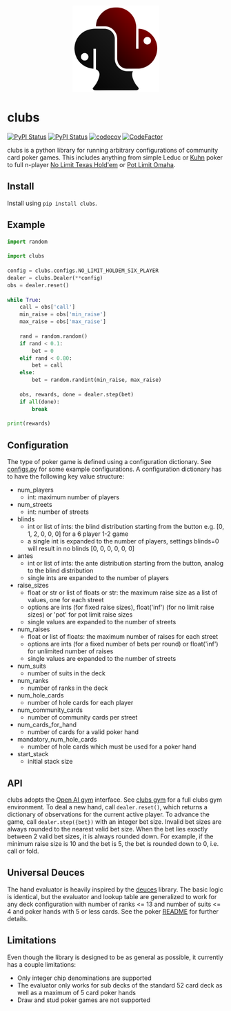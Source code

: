 <div align="center">

<img src="./clubs/resources/images/black_red_logo.svg" alt="Logo" width=200px>

</div>

# clubs

[![PyPI Status](https://badge.fury.io/py/clubs.svg)](https://badge.fury.io/py/clubs)
[![PyPI Status](https://pepy.tech/badge/clubs)](https://pepy.tech/project/clubs)
[![codecov](https://codecov.io/gh/fschlatt/clubs/branch/master/graph/badge.svg)](https://codecov.io/gh/fschlatt/clubs)
[![CodeFactor](https://www.codefactor.io/repository/github/fschlatt/clubs/badge)](https://www.codefactor.io/repository/github/fschlatt/clubs)

clubs is a python library for running arbitrary configurations of community card poker games. This includes anything from simple Leduc or [Kuhn](https://en.wikipedia.org/wiki/Kuhn_poker) poker to full n-player [No Limit Texas Hold'em](https://en.wikipedia.org/wiki/Texas_hold_%27em) or [Pot Limit Omaha](https://en.wikipedia.org/wiki/Omaha_hold_%27em#Pot-limit_Omaha).

## Install

Install using `pip install clubs`.

## Example

```python
import random

import clubs

config = clubs.configs.NO_LIMIT_HOLDEM_SIX_PLAYER
dealer = clubs.Dealer(**config)
obs = dealer.reset()

while True:
    call = obs['call']
    min_raise = obs['min_raise']
    max_raise = obs['max_raise']

    rand = random.random()
    if rand < 0.1:
        bet = 0
    elif rand < 0.80:
        bet = call
    else:
        bet = random.randint(min_raise, max_raise)

    obs, rewards, done = dealer.step(bet)
    if all(done):
        break

print(rewards)
```

## Configuration

The type of poker game is defined using a configuration dictionary. See [configs.py](./clubs/configs.py) for some example configurations. A configuration dictionary has to have the following key value structure:

* num_players
  * int: maximum number of players
* num_streets
  * int: number of streets
* blinds
  * int or list of ints: the blind distribution starting from the button e.g. [0, 1, 2, 0, 0, 0] for a 6 player 1-2 game
  * a single int is expanded to the number of players, settings blinds=0 will result in no blinds [0, 0, 0, 0, 0, 0]
* antes
  * int or list of ints: the ante distribution starting from the button, analog to the blind distribution
  * single ints are expanded to the number of players
* raise_sizes
  * float or str or list of floats or str: the maximum raise size as a list of values, one for each street
  * options are ints (for fixed raise sizes), float('inf') (for no limit raise sizes) or 'pot' for pot limit raise sizes
  * single values are expanded to the number of streets
* num_raises
  * float or list of floats: the maximum number of raises for each street
  * options are ints (for a fixed number of bets per round) or float('inf') for unlimited number of raises
  * single values are expanded to the number of streets
* num_suits
  * number of suits in the deck
* num_ranks
  * number of ranks in the deck
* num_hole_cards
  * number of hole cards for each player
* num_community_cards
  * number of community cards per street
* num_cards_for_hand
  * number of cards for a valid poker hand
* mandatory_num_hole_cards
  * number of hole cards which must be used for a poker hand
* start_stack
  * initial stack size

## API

clubs adopts the [Open AI gym](https://github.com/openai/gym) interface. See [clubs gym](https://github.com/fschlatt/clubs_gym.git) for a full clubs gym environment. To deal a new hand, call `dealer.reset()`, which returns a dictionary of observations for the current active player. To advance the game, call `dealer.step({bet})` with an integer bet size. Invalid bet sizes are always rounded to the nearest valid bet size. When the bet lies exactly between 2 valid bet sizes, it is always rounded down. For example, if the minimum raise size is 10 and the bet is 5, the bet is rounded down to 0, i.e. call or fold.

## Universal Deuces

The hand evaluator is heavily inspired by the [deuces](https://github.com/worldveil/deuces/) library. The basic logic is identical, but the evaluator and lookup table are generalized to work for any deck configuration with number of ranks <= 13 and number of suits <= 4 and poker hands with 5 or less cards. See the poker [README](./clubs/poker/README.md) for further details.

## Limitations

Even though the library is designed to be as general as possible, it currently has a couple limitations:

* Only integer chip denominations are supported
* The evaluator only works for sub decks of the standard 52 card deck as well as a maximum of 5 card poker hands
* Draw and stud poker games are not supported
